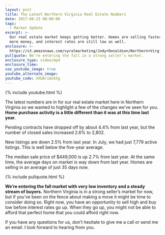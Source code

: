 ```yaml
---
layout: post
title: The Latest Northern Virginia Real Estate Numbers
date: 2017-08-23 00:00:00
tags:
  - Market Update
excerpt: >-
  Our real estate market keeps getting better. Homes are selling faster and for
  more money, and interest rates are still low as well.
enclosure: >-
  https://s3.amazonaws.com/vyralmarketing/Jody+Donaldson/Northern+Virginia+Real+Estate+Agent+A+quick+look+at+the+current+market.mp4
pullquote: We’re entering the fall in a strong seller’s market.
enclosure_type: video/mp4
enclosure_time:
use_youtube_image: true
youtube_alternate_image:
youtube_code: XXUAriQsk5g
---
```



{% include youtube.html %}

The latest numbers are in for our real estate market here in Northern Virginia so we wanted to highlight a few of the changes we’ve seen for you. **Home purchase activity is a little different than it was at this time last year.**

Pending contracts have dropped off by about 4.4% from last year, but the number of closed sales increased 2.6% to 2,802.

New listings are down 2.5% from last year. In July, we had just 7,779 active listings. This is well below the five-year average.

The median sale price of $449,000 is up 2.7% from last year. At the same time, the average days on market is way down from last year. Homes are selling in an average of just 35 days now.

{% include pullquote.html %}

**We’re entering the fall market with very low inventory and a steady stream of buyers.** Northern Virginia is in a strong seller’s market for now, but if you’ve been on the fence about making a move it might be time to consider doing so. Right now, you have an opportunity to sell high and buy low before interest rates go up. When they go up, you might not be able to afford that perfect home that you could afford right now.

If you have any questions for us, don’t hesitate to give me a call or send me an email. I look forward to hearing from you.